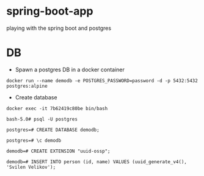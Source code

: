 # spring-boot-app
playing with the spring boot and postgres

# DB
* Spawn a postgres DB in a docker container

`docker run --name demodb -e POSTGRES_PASSWORD=password -d -p 5432:5432 postgres:alpine`

* Create database

`docker exec -it 7b62419c80be bin/bash`

`bash-5.0# psql -U postgres`

`postgres=# CREATE DATABASE demodb;`

`postgres=# \c demodb`

`demodb=# CREATE EXTENSION "uuid-ossp";`

`demodb=# INSERT INTO person (id, name) VALUES (uuid_generate_v4(), 'Svilen Velikov');`
